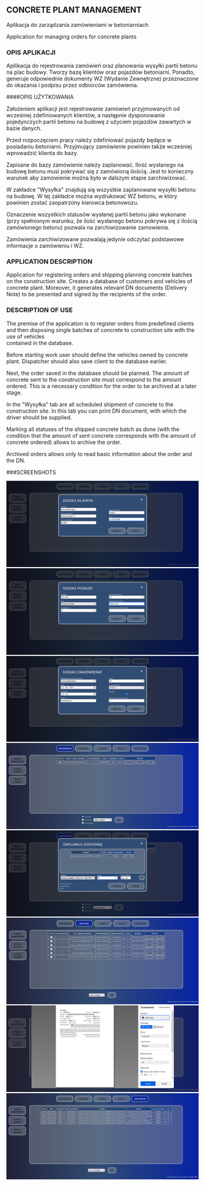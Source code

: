 ## CONCRETE PLANT MANAGEMENT

Aplikacja do zarządzania zamówieniami w betoniarniach

Application for managing orders for concrete plants  

### OPIS APLIKACJI

Apilikacja do rejestrowania zamówień oraz planowania wysyłki 
partii betonu na plac budowy. Tworzy bazę klientów oraz pojazdów 
betoniarni. Ponadto, generuje odpowiednie dokumenty WZ 
(Wydanie Zewnętrzne) przeznaczone do okazania i podpisu
przez odbiorców zamówienia.


####OPIS UŻYTKOWANIA

Założeniem aplikacji jest rejestrowanie zamówień przyjmowanych
od wcześniej zdefiniowanych klientów, a następnie dysponowanie 
pojedynczych partii betonu na budowę z użyciem pojazdów zawartych 
w bazie danych. 

Przed rozpoczęciem pracy należy zdefiniować pojazdy będące
w posiadaniu betoniarni. Przyjmujący zamówienie 
powinien także wcześniej wprowadzić klienta do bazy.

Zapisane do bazy zamówienie należy zaplanować. Ilość 
wysłanego na budowę betonu musi pokrywać się z zamówioną
ilością. Jest to konieczny warunek aby zamówienie można
było w dalszym etapie zarchiwizować.

W zakładce "Wysyłka" znajdują się wszystkie zaplanowane
wysyłki betonu na budowę. W tej zakładce można wydrukować
WZ betonu, w który powinien zostać zaopatrzony kierowca
betonowozu.

Oznaczenie wszystkich statusów wysłanej partii betonu jako
wykonane (przy spełnionym warunku, że ilość wysłanego
betonu pokrywa się z ilością zamówionego betonu) pozwala
na zarchiwizowanie zamowienia.

Zamówienia zarchiwizowane pozwalają jedynie odczytać
podstawowe informacje o zamówieniu i WZ.

### APPLICATION DESCRIPTION

Application for registering orders and shipping planning 
concrete batches on the construction site. Creates a 
database of customers and vehicles of concrete plant. 
Moreover, it generates relevant DN documents
(Delivery Note) to be presented and signed
by the recipients of the order.

### DESCRIPTION OF USE

The premise of the application is to register orders
from predefined clients and then disposing single batches 
of concrete to construction site with the use of vehicles  
contained in the database.

Before starting work user should define the vehicles 
owned by concrete plant. Dispatcher should also save 
client to the database earlier.

Next, the order saved in the database should be planned. 
The amount of concrete sent to the construction site 
must correspond to the amount ordered. This is a necessary 
condition for the order to be archived at a later stage.

In the "Wysyłka" tab are all scheduled shipment of concrete 
to the construction site. In this tab you can print
DN document, with which the driver should be supplied.

Marking all statuses of the shipped concrete batch as
done (with the condition that the amount of sent
concrete corresponds with the amount of concrete ordered) 
allows to archive the order.

Archived orders allows only to read basic information
about the order and the DN.

###SCREENSHOTS

![CPM - screenshot](screenshots/create_client.PNG)
![CPM - screenshot](screenshots/create_vehicle.PNG)
![CPM - screenshot](screenshots/create_order.PNG)
![CPM - screenshot](screenshots/order_tab.PNG)
![CPM - screenshot](screenshots/planning_order.PNG)
![CPM - screenshot](screenshots/managements_tab.PNG)
![CPM - screenshot](screenshots/dn_print.PNG)
![CPM - screenshot](screenshots/archive_tab.PNG)